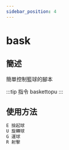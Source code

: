 ```yaml
---
sidebar_position: 4
---
```


# bask

## 簡述

簡單控制籃球的腳本

:::tip 指令
baskettopu
:::

## 使用方法

```md
E 撿起球
U 旋轉球
G 運球
R 射擊
```
